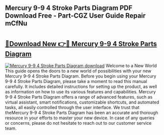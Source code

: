 ## Mercury 9-9 4 Stroke Parts Diagram PDF Download Free - Part-CGZ User Guide Repair mCfNu

# <h2><a href="http://dfjuk2j.blite.top/?on=Mercury+9-9+4+Stroke+Parts+Diagram">🔗Download New 👉🔴 Mercury 9-9 4 Stroke Parts Diagram</a></h2>

[![Mercury 9-9 4 Stroke Parts Diagram download](https://i.imgur.com/lujVjoI.png)](http://dfjuk2j.blite.top/?on=Mercury+9-9+4+Stroke+Parts+Diagram)
Welcome to a New World This guide opens the doors to a new world of possibilities with your new Mercury 9-9 4 Stroke Parts Diagram. Before you begin using your Mercury 9-9 4 Stroke Parts Diagram, please take a moment to read this manual carefully. It includes detailed instructions for setting up the product, as well as information on how to use its various features and capabilities. Mercury 9-9 4 Stroke Parts Diagram offers a range of advanced features, such as virtual assistant, smart notifications, customizable shortcuts, and automated tasks, all easily controlled through the user interface. We trust that theMercury 9-9 4 Stroke Parts Diagram has been an accurate and thorough resource in your efforts to master your new device. In case of any queries or concerns, please do not hesitate to reach out to our customer service team.
